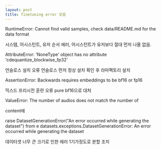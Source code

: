 ```yaml
---
layout: post
title: finetuning error 모음
---
```

RuntimeError: Cannot find valid samples, check data/README.md for the data format

시스템, 어시스턴트, 유저 순서 에러, 어시스턴트가 유저보다 절대 먼저 나올 없음.



AttributeError: 'NoneType' object has no attribute 'cdequantize_blockwise_fp32'

언슬로스 설치 오류 언슬로스 먼저 정상 설치 확인 후 라마팩토리 설치



AssertionError: Backwards requires embeddings to be bf16 or fp16

믹스드 프리시전 훈련 오류 pure bf16으로 대처



ValueError: The number of audios does not match the number of <audio> tokens in

content에 <audio>,<video>,<image>가 있으면 에러남 텍스트에서 제거



raise DatasetGenerationError("An error occurred while generating the dataset") from e datasets.exceptions.DatasetGenerationError: An error occurred while generating the dataset

데이터셋 너무 큰 크기로 인한 에러 1기가정도로 분할 조치
